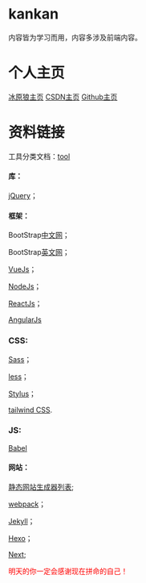 
# kankan
内容皆为学习而用，内容多涉及前端内容。

# 个人主页
[冰原狼主页](https://kankan.fun/)
[CSDN主页](https://blog.csdn.net/qq_38025939/)
[Github主页](https://github.com/kankanol1)

# 资料链接
工具分类文档：[tool](http://tool.oschina.net/)

#### 库：
[jQuery](http://jquery.com/)；

#### 框架：
BootStrap[中文网](http://www.bootcss.com/)；

BootStrap[英文网](https://getbootstrap.com/)；

[VueJs](https://vuejs.org/)；

[NodeJs](https://www.nodeapp.cn/)；

[ReactJs](https://reactjs.org/)；

[AngularJs](https://angular.io/)

### CSS:
[Sass](https://www.sasscss.com/)；

[less](http://lesscss.cn/)；

[Stylus](http://stylus-lang.com/)；

[tailwind CSS](https://www.tailwindcss.cn/).

### JS:
[Babel](https://www.babeljs.cn/)

#### 网站：
[静态网站生成器列表](https://www.staticgen.com/);

[webpack](https://www.webpackjs.com/)；

[Jekyll](https://jekyllrb.com/)；

[Hexo](https://hexo.io/zh-cn/)；

[Next](https://www.nextjs.cn);


<p style="color:red">明天的你一定会感谢现在拼命的自己！</p>






